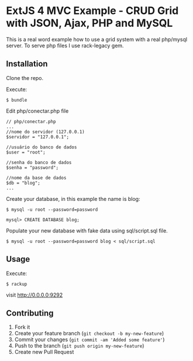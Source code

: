 # ExtJS 4 MVC Example - CRUD Grid with JSON, Ajax, PHP and MySQL

This is a real word example how to use a grid system with a real php/mysql server.
To serve php files I use rack-legacy gem.

## Installation

Clone the repo.

Execute:

    $ bundle
    
Edit php/conectar.php file

    // php/conectar.php
    ...
    //nome do servidor (127.0.0.1)
    $servidor = "127.0.0.1";
 
    //usuário do banco de dados
    $user = "root";
 
    //senha do banco de dados
    $senha = "password";
 
    //nome da base de dados
    $db = "blog";
    ...

Create your database, in this example the name is blog:
    
    $ mysql -u root --password=password 
    
    mysql> CREATE DATABASE blog;

Populate your new database with fake data using sql/script.sql file.
    
    $ mysql -u root --password=password blog < sql/script.sql

## Usage

Execute:

    $ rackup
    
visit http://0.0.0.0:9292

## Contributing

1. Fork it
2. Create your feature branch (`git checkout -b my-new-feature`)
3. Commit your changes (`git commit -am 'Added some feature'`)
4. Push to the branch (`git push origin my-new-feature`)
5. Create new Pull Request



